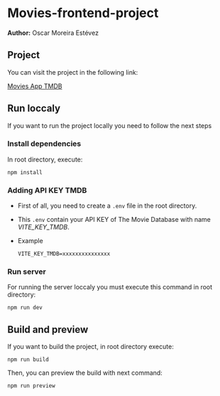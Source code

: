 # Movies-frontend-project

**Author:** Oscar Moreira Estévez

## Project 

You can visit the project in the following link:

[Movies App TMDB](https://movies-app-tmdb.vercel.app)

## Run loccaly

If you want to run the project locally you need to follow the next steps

### Install dependencies

In root directory, execute:

```
npm install
```

### Adding API KEY TMDB

- First of all, you need to create a `.env` file in the root directory.
- This `.env` contain your API KEY of The Movie Database with name *VITE_KEY_TMDB*.

- Example
  ```
  VITE_KEY_TMDB=xxxxxxxxxxxxxxx
  ```

### Run server

For running the server loccaly you must execute this command in root directory:

```
npm run dev
```

## Build and preview

If you want to build the project, in root directory execute:

```
npm run build
```

Then, you can preview the build with next command:

```
npm run preview
```

